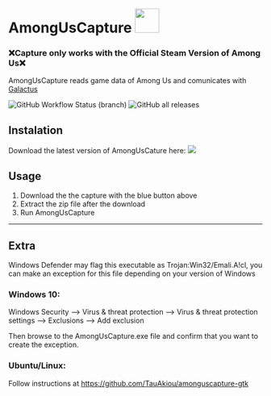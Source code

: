 # AmongUsCapture <img src="https://github.com/denverquane/amonguscapture/blob/master/AUCapture-WPF/logo/Logo.png?raw=true" width="48">

### ❌**Capture only works with the Official Steam Version of Among Us**❌

AmongUsCapture reads game data of Among Us and comunicates with 
[Galactus](https://github.com/automuteus/galactus)

![GitHub Workflow Status (branch)](https://img.shields.io/github/workflow/status/denverquane/amonguscapture/Beta%20releases/master?label=Beta%20Releases&logo=github)
![GitHub all releases](https://img.shields.io/github/downloads/denverquane/amonguscapture/total?label=Total%20Downloads)

## Instalation 
Download the latest version of AmongUsCature here: <a href="https://capture.automute.us"><img src="https://img.shields.io/github/v/release/denverquane/amonguscapture?label=Download"></a>

[//]: # (Requires [.NET Desktop Runtime 5.0.1]https://dotnet.microsoft.com/download/dotnet/5.0#runtime-desktop-5.0.1)

## Usage

1) Download the the capture with the blue button above
2) Extract the zip file after the download
3) Run AmongUsCapture

***
## Extra

Windows Defender may flag this executable as Trojan:Win32/Emali.A!cl, you can make an exception for this file depending on your version of Windows

### Windows 10:
Windows Security --> Virus & threat protection --> Virus & threat protection settings --> Exclusions --> Add exclusion

Then browse to the AmongUsCapture.exe file and confirm that you want to create the exception.

### Ubuntu/Linux: 

Follow instructions at https://github.com/TauAkiou/amonguscapture-gtk
